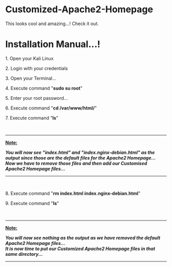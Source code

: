 # Customized-Apache2-Homepage
This looks cool and amazing...! Check it out.


# Installation Manual...!
<body>
  <p> 1. Open your Kali Linux </p>
  <p> 2. Login with your credentials </p>
  <p> 3. Open your Terminal... </p>
  <p> 4. Execute command "<b>sudo su root</b>" </p>
  <p> 5. Enter your root password... </p>
  <p> 6. Execute command "<b>cd /var/www/html/</b>" </p>
  <p> 7. Execute command "<b>ls</b>" </p>
  <br>
  <hr>
  <p><b><u>Note:</u></b></p>
  <p><b><i> You will now see "index.html" and "index.nginx-debian.html" as the output since those are the default files for the Apache2 Homepage... <br> Now we have to remove those files and then add our Customised Apache2 Homepage files...</i></b></p>
  <hr>
  <br>
  <p> 8. Execute command "<b>rm index.html index.nginx-debian.html</b>" </p>
  <p> 9. Execute command "<b>ls</b>" </p>
  <br>
  <hr>
  <p><b><u>Note:</u></b></p>
  <p><b><i> You will now see nothing as the output as we have removed the default Apache2 Homepage files...<br> It is now time to put our Customized Apache2 Homepage files in that same directory...</i></b></p>
  <hr>
  <br>
